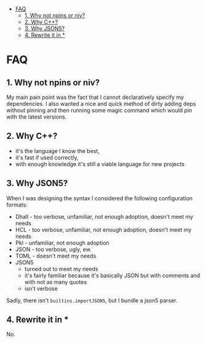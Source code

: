 <!-- vim-markdown-toc GFM -->

* [FAQ](#faq)
  * [1. Why not npins or niv?](#1-why-not-npins-or-niv)
  * [2. Why C++?](#2-why-c)
  * [3. Why JSON5?](#3-why-json5)
  * [4. Rewrite it in *](#4-rewrite-it-in-)

<!-- vim-markdown-toc -->

# FAQ

## 1. Why not npins or niv?

My main pain point was the fact that I cannot declaratively specify my dependencies.
I also wanted a nice and quick method of dirty adding deps without pinning and then
running some magic command which would pin with the latest versions.

## 2. Why C++?

- it's the language I know the best,
- it's fast if used correctly,
- with enough knowledge it's still a viable language for new projects

## 3. Why JSON5?

When I was designing the syntax I considered the following configuration formats:
- Dhall - too verbose, unfamiliar, not enough adoption, doesn't meet my needs
- HCL - too verbose, unfamiliar, not enough adoption, doesn't meet my needs
- Pkl - unfamiliar, not enough adoption
- JSON - too verbose, ugly, ew.
- TOML - doesn't meet my needs
- JSON5
  - turned out to meet my needs
  - it's fairly familiar because it's basically JSON but with comments and with not as many quotes
  - isn't verbose

Sadly, there isn't `builtins.importJSON5`, but I bundle a json5 parser.
<!-- TODO: Bundle internally or pin -->

## 4. Rewrite it in *

No.
